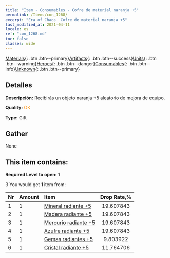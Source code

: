 ```yaml
---
title: "Item - Consumables - Cofre de material naranja +5"
permalink: /Items/con_1268/
excerpt: "Era of Chaos  Cofre de material naranja +5"
last_modified_at: 2021-04-11
locale: es
ref: "con_1268.md"
toc: false
classes: wide
---
```

 [Materials](/es/Items/){: .btn .btn--primary}[Artifacts](/es/Items/Artifacts/){: .btn .btn--success}[Units](/es/Items/Units/){: .btn .btn--warning}[Heroes](/es/Items/Heroes/){: .btn .btn--danger}[Consumables](/es/Items/Consumables/){: .btn .btn--info}[Unknown](/es/Items/Unknown/){: .btn .btn--primary}

## Detalles
 **Descripción:** Recibirás un objeto naranja +5 aleatorio de mejora de equipo.

 **Quality:** <span style="color: #FF8C00">OK</span>

 **Type:** Gift

## Gather

  None

## This item contains:

 **Required Level to open:** 1

 3 You would get **1** item  from:

  | Nr | Amount |     Item    | Drop Rate,% |
  |:---|:-------|:------------|:---------:|
  | 1 | 1 | [Mineral radiante +5](/es/Items/mat_96/) | 19.607843 | 
  | 2 | 1 | [Madera radiante +5](/es/Items/mat_97/) | 19.607843 | 
  | 3 | 1 | [Mercurio radiante +5](/es/Items/mat_98/) | 19.607843 | 
  | 4 | 1 | [Azufre radiante +5](/es/Items/mat_99/) | 19.607843 | 
  | 5 | 1 | [Gemas radiantes +5](/es/Items/mat_100/) | 9.803922 | 
  | 6 | 1 | [Cristal radiante +5](/es/Items/mat_101/) | 11.764706 | 
